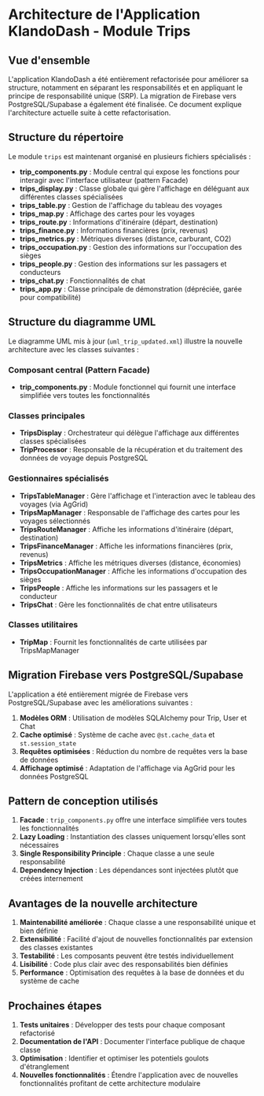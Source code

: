 # Architecture de l'Application KlandoDash - Module Trips

## Vue d'ensemble

L'application KlandoDash a été entièrement refactorisée pour améliorer sa structure, notamment en séparant les responsabilités et en appliquant le principe de responsabilité unique (SRP). La migration de Firebase vers PostgreSQL/Supabase a également été finalisée. Ce document explique l'architecture actuelle suite à cette refactorisation.

## Structure du répertoire

Le module `trips` est maintenant organisé en plusieurs fichiers spécialisés :

- **trip_components.py** : Module central qui expose les fonctions pour interagir avec l'interface utilisateur (pattern Facade)
- **trips_display.py** : Classe globale qui gère l'affichage en déléguant aux différentes classes spécialisées
- **trips_table.py** : Gestion de l'affichage du tableau des voyages
- **trips_map.py** : Affichage des cartes pour les voyages
- **trips_route.py** : Informations d'itinéraire (départ, destination)
- **trips_finance.py** : Informations financières (prix, revenus)
- **trips_metrics.py** : Métriques diverses (distance, carburant, CO2)
- **trips_occupation.py** : Gestion des informations sur l'occupation des sièges
- **trips_people.py** : Gestion des informations sur les passagers et conducteurs
- **trips_chat.py** : Fonctionnalités de chat
- **trips_app.py** : Classe principale de démonstration (dépréciée, garée pour compatibilité)

## Structure du diagramme UML

Le diagramme UML mis à jour (`uml_trip_updated.xml`) illustre la nouvelle architecture avec les classes suivantes :

### Composant central (Pattern Facade)

- **trip_components.py** : Module fonctionnel qui fournit une interface simplifiée vers toutes les fonctionnalités

### Classes principales

- **TripsDisplay** : Orchestrateur qui délègue l'affichage aux différentes classes spécialisées
- **TripProcessor** : Responsable de la récupération et du traitement des données de voyage depuis PostgreSQL

### Gestionnaires spécialisés

- **TripsTableManager** : Gère l'affichage et l'interaction avec le tableau des voyages (via AgGrid)
- **TripsMapManager** : Responsable de l'affichage des cartes pour les voyages sélectionnés
- **TripsRouteManager** : Affiche les informations d'itinéraire (départ, destination)
- **TripsFinanceManager** : Affiche les informations financières (prix, revenus)
- **TripsMetrics** : Affiche les métriques diverses (distance, économies)
- **TripsOccupationManager** : Affiche les informations d'occupation des sièges
- **TripsPeople** : Affiche les informations sur les passagers et le conducteur
- **TripsChat** : Gère les fonctionnalités de chat entre utilisateurs

### Classes utilitaires

- **TripMap** : Fournit les fonctionnalités de carte utilisées par TripsMapManager

## Migration Firebase vers PostgreSQL/Supabase

L'application a été entièrement migrée de Firebase vers PostgreSQL/Supabase avec les améliorations suivantes :

1. **Modèles ORM** : Utilisation de modèles SQLAlchemy pour Trip, User et Chat
2. **Cache optimisé** : Système de cache avec `@st.cache_data` et `st.session_state`
3. **Requêtes optimisées** : Réduction du nombre de requêtes vers la base de données
4. **Affichage optimisé** : Adaptation de l'affichage via AgGrid pour les données PostgreSQL

## Pattern de conception utilisés

1. **Facade** : `trip_components.py` offre une interface simplifiée vers toutes les fonctionnalités
2. **Lazy Loading** : Instantiation des classes uniquement lorsqu'elles sont nécessaires
3. **Single Responsibility Principle** : Chaque classe a une seule responsabilité
4. **Dependency Injection** : Les dépendances sont injectées plutôt que créées internement

## Avantages de la nouvelle architecture

1. **Maintenabilité améliorée** : Chaque classe a une responsabilité unique et bien définie
2. **Extensibilité** : Facilité d'ajout de nouvelles fonctionnalités par extension des classes existantes
3. **Testabilité** : Les composants peuvent être testés individuellement
4. **Lisibilité** : Code plus clair avec des responsabilités bien définies
5. **Performance** : Optimisation des requêtes à la base de données et du système de cache

## Prochaines étapes

1. **Tests unitaires** : Développer des tests pour chaque composant refactorisé
2. **Documentation de l'API** : Documenter l'interface publique de chaque classe
3. **Optimisation** : Identifier et optimiser les potentiels goulots d'étranglement
4. **Nouvelles fonctionnalités** : Étendre l'application avec de nouvelles fonctionnalités profitant de cette architecture modulaire
